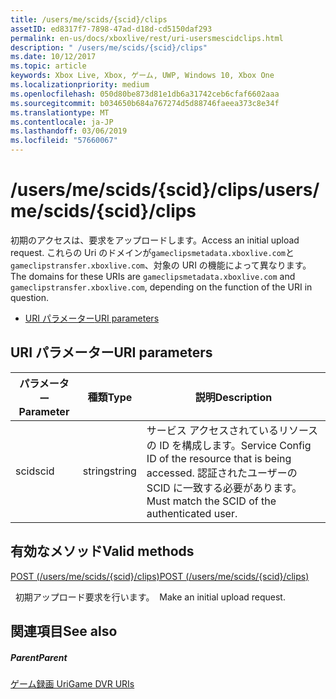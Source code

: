 ```yaml
---
title: /users/me/scids/{scid}/clips
assetID: ed8317f7-7898-47ad-d18d-cd5150daf293
permalink: en-us/docs/xboxlive/rest/uri-usersmescidclips.html
description: " /users/me/scids/{scid}/clips"
ms.date: 10/12/2017
ms.topic: article
keywords: Xbox Live, Xbox, ゲーム, UWP, Windows 10, Xbox One
ms.localizationpriority: medium
ms.openlocfilehash: 050d80be873d81e1db6a31742ceb6cfaf6602aaa
ms.sourcegitcommit: b034650b684a767274d5d88746faeea373c8e34f
ms.translationtype: MT
ms.contentlocale: ja-JP
ms.lasthandoff: 03/06/2019
ms.locfileid: "57660067"
---
```

# <a name="usersmescidsscidclips"></a><span data-ttu-id="3f330-104">/users/me/scids/{scid}/clips</span><span class="sxs-lookup"><span data-stu-id="3f330-104">/users/me/scids/{scid}/clips</span></span>
<span data-ttu-id="3f330-105">初期のアクセスは、要求をアップロードします。</span><span class="sxs-lookup"><span data-stu-id="3f330-105">Access an initial upload request.</span></span> <span data-ttu-id="3f330-106">これらの Uri のドメインが`gameclipsmetadata.xboxlive.com`と`gameclipstransfer.xboxlive.com`、対象の URI の機能によって異なります。</span><span class="sxs-lookup"><span data-stu-id="3f330-106">The domains for these URIs are `gameclipsmetadata.xboxlive.com` and `gameclipstransfer.xboxlive.com`, depending on the function of the URI in question.</span></span>
 
  * [<span data-ttu-id="3f330-107">URI パラメーター</span><span class="sxs-lookup"><span data-stu-id="3f330-107">URI parameters</span></span>](#ID4EX)
 
<a id="ID4EX"></a>

 
## <a name="uri-parameters"></a><span data-ttu-id="3f330-108">URI パラメーター</span><span class="sxs-lookup"><span data-stu-id="3f330-108">URI parameters</span></span>
 
| <span data-ttu-id="3f330-109">パラメーター</span><span class="sxs-lookup"><span data-stu-id="3f330-109">Parameter</span></span>| <span data-ttu-id="3f330-110">種類</span><span class="sxs-lookup"><span data-stu-id="3f330-110">Type</span></span>| <span data-ttu-id="3f330-111">説明</span><span class="sxs-lookup"><span data-stu-id="3f330-111">Description</span></span>| 
| --- | --- | --- | 
| <span data-ttu-id="3f330-112">scid</span><span class="sxs-lookup"><span data-stu-id="3f330-112">scid</span></span>| <span data-ttu-id="3f330-113">string</span><span class="sxs-lookup"><span data-stu-id="3f330-113">string</span></span>| <span data-ttu-id="3f330-114">サービス アクセスされているリソースの ID を構成します。</span><span class="sxs-lookup"><span data-stu-id="3f330-114">Service Config ID of the resource that is being accessed.</span></span> <span data-ttu-id="3f330-115">認証されたユーザーの SCID に一致する必要があります。</span><span class="sxs-lookup"><span data-stu-id="3f330-115">Must match the SCID of the authenticated user.</span></span>| 
  
<a id="ID4ETB"></a>

 
## <a name="valid-methods"></a><span data-ttu-id="3f330-116">有効なメソッド</span><span class="sxs-lookup"><span data-stu-id="3f330-116">Valid methods</span></span>

[<span data-ttu-id="3f330-117">POST (/users/me/scids/{scid}/clips)</span><span class="sxs-lookup"><span data-stu-id="3f330-117">POST (/users/me/scids/{scid}/clips)</span></span>](uri-usersmescidclipspost.md)

<span data-ttu-id="3f330-118">&nbsp;&nbsp;初期アップロード要求を行います。</span><span class="sxs-lookup"><span data-stu-id="3f330-118">&nbsp;&nbsp;Make an initial upload request.</span></span>
 
<a id="ID4E4B"></a>

 
## <a name="see-also"></a><span data-ttu-id="3f330-119">関連項目</span><span class="sxs-lookup"><span data-stu-id="3f330-119">See also</span></span>
 
<a id="ID4E6B"></a>

 
##### <a name="parent"></a><span data-ttu-id="3f330-120">Parent</span><span class="sxs-lookup"><span data-stu-id="3f330-120">Parent</span></span> 

[<span data-ttu-id="3f330-121">ゲーム録画 Uri</span><span class="sxs-lookup"><span data-stu-id="3f330-121">Game DVR URIs</span></span>](atoc-reference-dvr.md)

   